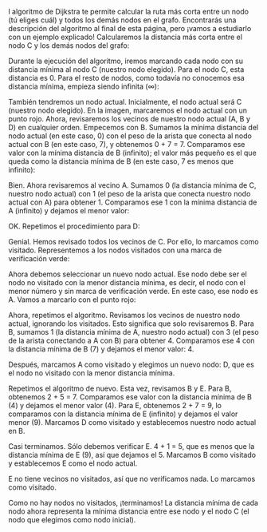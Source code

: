 l algoritmo de Dijkstra te permite calcular la ruta más corta entre un nodo (tú eliges cuál) y todos los demás nodos en el grafo. Encontrarás una descripción del algoritmo al final de esta página, pero ¡vamos a estudiarlo con un ejemplo explicado! Calcularemos la distancia más corta entre el nodo C y los demás nodos del grafo:
 
Durante la ejecución del algoritmo, iremos marcando cada nodo con su distancia mínima al nodo C (nuestro nodo elegido). Para el nodo C, esta distancia es 0. Para el resto de nodos, como todavía no conocemos esa distancia mínima, empieza siendo infinita (∞):
 
También tendremos un nodo actual. Inicialmente, el nodo actual será C (nuestro nodo elegido). En la imagen, marcaremos el nodo actual con un punto rojo.
Ahora, revisaremos los vecinos de nuestro nodo actual (A, B y D) en cualquier orden. Empecemos con B. Sumamos la mínima distancia del nodo actual (en este caso, 0) con el peso de la arista que conecta al nodo actual con B (en este caso, 7), y obtenemos 0 + 7 = 7. Comparamos ese valor con la mínima distancia de B (infinito); el valor más pequeño es el que queda como la distancia mínima de B (en este caso, 7 es menos que infinito):
 
Bien. Ahora revisaremos al vecino A. Sumamos 0 (la distancia mínima de C, nuestro nodo actual) con 1 (el peso de la arista que conecta nuestro nodo actual con A) para obtener 1. Comparamos ese 1 con la mínima distancia de A (infinito) y dejamos el menor valor:
 
OK. Repetimos el procedimiento para D:
 
Genial. Hemos revisado todos los vecinos de C. Por ello, lo marcamos como visitado. Representemos a los nodos visitados con una marca de verificación verde:
 
Ahora debemos seleccionar un nuevo nodo actual. Ese nodo debe ser el nodo no visitado con la menor distancia mínima, es decir, el nodo con el menor número y sin marca de verificación verde. En este caso, ese nodo es A. Vamos a marcarlo con el punto rojo:
 
Ahora, repetimos el algoritmo. Revisamos los vecinos de nuestro nodo actual, ignorando los visitados. Esto significa que solo revisaremos B.
Para B, sumamos 1 (la distancia mínima de A, nuestro nodo actual) con 3 (el peso de la arista conectando a A con B) para obtener 4. Comparamos ese 4 con la distancia mínima de B (7) y dejamos el menor valor: 4.
 
Después, marcamos A como visitado y elegimos un nuevo nodo: D, que es el nodo no visitado con la menor distancia mínima.
 
Repetimos el algoritmo de nuevo. Esta vez, revisamos B y E.
Para B, obtenemos 2 + 5 = 7. Comparamos ese valor con la distancia mínima de B (4) y dejamos el menor valor (4). Para E, obtenemos 2 + 7 = 9, lo comparamos con la distancia mínima de E (infinito) y dejamos el valor menor (9).
Marcamos D como visitado y establecemos nuestro nodo actual en B.
 
Casi terminamos. Sólo debemos verificar E. 4 + 1 = 5, que es menos que la distancia mínima de E (9), así que dejamos el 5. Marcamos B como visitado y establecemos E como el nodo actual.
 
E no tiene vecinos no visitados, así que no verificamos nada. Lo marcamos como visitado.
 
Como no hay nodos no visitados, ¡terminamos! La distancia mínima de cada nodo ahora representa la mínima distancia entre ese nodo y el nodo C (el nodo que elegimos como nodo inicial).

